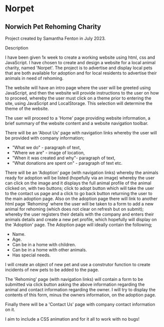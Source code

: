 # Norpet
## Norwich Pet Rehoming Charity  

Project created by Samantha Fenton in July 2023.  

Description  

I have been given 1x week to create a working website using html, css and JavaScript.  I have chosen to create and design a website for a local animal charity, named 'Norpet'.  The project is to advertise and display local pets that are both available for adoption and for local residents to advertise their animals in need of rehoming.  

The website will have an intro page where the user will be greeted using JavaScript, and then the website will provide instructions to the user on how to proceed, whereby the user must click on a theme prior to entering the site, using JavaScript and LocalStorage.  This selection will determine the theme of the website.  

The user will proceed to a 'Home' page providing website information, a brief summary of the website content and a website navigation toolbar.  

There will be an 'About Us' page with navigation links whereby the user will be provided with company information;   
  - "What we do" - paragraph of text,   
  - "Where we are" - image of location,   
  - "When it was created and why"- paragraph of text,   
  - "What donations are spent on" - paragraph of text etc.  

There will be an 'Adoption' page (with navigation links) whereby the animals ready for adoption will be listed (hopefully via an image) whereby the user can click on the image and it displays the full animal profile of the animal clicked on, with two buttons; click to adopt button which will take the user to the contact us page and a click to go back button returning the user to the main adoption page.  Also on the adoption page there will link to another html page 'Rehoming' where the user will be taken to a form to add a new animal for rehoming (which does not clear on refresh but on submit); whereby the user registers their details with the company and enters their animals details and create a new pet profile, which hopefully will display on the 'Adoption' page.  The Adoption page will ideally contain the following;  
  + Name.  
  + Age.  
  + Can be in a home with children.  
  + Can be in a home with other animals.  
  + Has special needs.

I will create an object of new pet and use a construtor function to create incidents of new pets to be added to the page.

  The 'Rehoming' page (with navigation links) will contain a form to be submitted via click button asking the above information regarding the animal and contact information regarding the owner.  I will try to display the contents of this form, minus the owners information, on the adoption page.

Finally there will be a 'Contact Us' page with company contact information on it.

I aim to include a CSS animation and for it all to work with no bugs!

  
  
